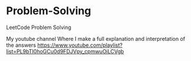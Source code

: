 # Problem-Solving
LeetCode Problem Solving 

My youtube channel Where I make a full explanation and interpretation of the answers
https://www.youtube.com/playlist?list=PL9bTI0hoGCu0d9FDJVpy_cpmwuOiLCVgb
